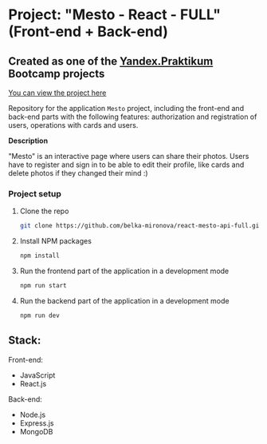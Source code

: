 # Project:  "Mesto - React - FULL"  (Front-end + Back-end)

## Created as one of the [Yandex.Praktikum](https://praktikum.yandex.com/) Bootcamp projects

[You can view the project here](https://mesto.bellamir.nomoredomains.sbs)

Repository for the application `Mesto` project, including the front-end and back-end parts with the following features: authorization and registration of users, operations with cards and users. 


**Description**

"Mesto" is an interactive page where users can share their photos. Users have to register and sign in to be able to edit their profile, like cards and delete photos if they changed their mind :)


### Project setup

1. Clone the repo
   ```sh
   git clone https://github.com/belka-mironova/react-mesto-api-full.git
   ```
2. Install NPM packages
   ```sh
   npm install
   ```
3. Run the frontend part of the application in a development mode 
   ```sh
   npm run start
   ```
4. Run the backend part of the application in a development mode 
   ```sh
   npm run dev
   ```

## Stack: 

Front-end:
* JavaScript 
* React.js

Back-end:
* Node.js
* Express.js
* MongoDB




